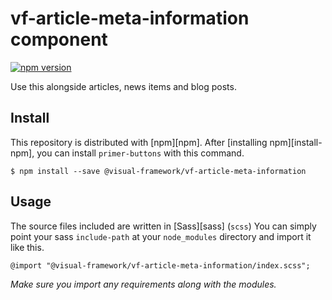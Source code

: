 # vf-article-meta-information component

[![npm version](https://badge.fury.io/js/%40visual-framework%2Fvf-article-meta-information.svg)](https://badge.fury.io/js/%40visual-framework%2Fvf-article-meta-information)

Use this alongside articles, news items and blog posts.

## Install

This repository is distributed with [npm][npm]. After [installing npm][install-npm], you can install `primer-buttons` with this command.

```
$ npm install --save @visual-framework/vf-article-meta-information
```

## Usage

The source files included are written in [Sass][sass] (`scss`) You can simply point your sass `include-path` at your `node_modules` directory and import it like this.

```
@import "@visual-framework/vf-article-meta-information/index.scss";
```

_Make sure you import any requirements along with the modules._
